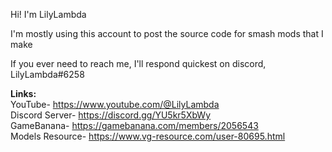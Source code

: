 Hi! I'm LilyLambda 

I'm mostly using this account to post the source code for smash mods that I make

If you ever need to reach me, I'll respond quickest on discord, LilyLambda#6258

<b>Links:</b>
<br>YouTube- https://www.youtube.com/@LilyLambda
<br>Discord Server- https://discord.gg/YU5kr5XbWy
<br>GameBanana- https://gamebanana.com/members/2056543
<br>Models Resource- https://www.vg-resource.com/user-80695.html

